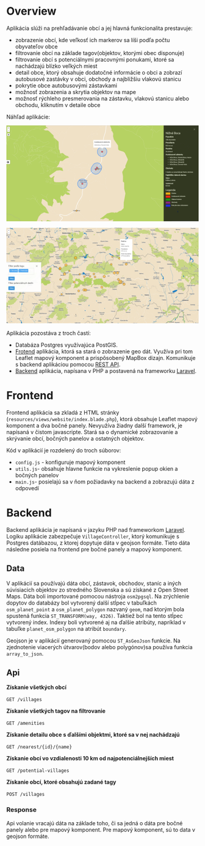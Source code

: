 # Overview

Aplikácia slúži na prehľadávanie obcí a jej hlavná funkcionalita prestavuje:
- zobrazenie obcí, kde veľkosť ich markerov sa líši podľa počtu obyvateľov obce
- filtrovanie obcí na základe tagov(objektov, ktorými obec disponuje)
- filtrovanie obcí s potenciálnymi pracovnými ponukami, ktoré sa nachádzajú blízko veľkých miest
- detail obce, ktorý obsahuje dodatočné informácie o obci a zobrazí autobusové zastávky v obci, obchody a najbližšiu vlakovú stanicu
- pokrytie obce autobusovými zástavkami
- možnosť zobrazenia a skrytia objektov na mape
- možnosť rýchleho presmerovania na zástavku, vlakovú stanicu alebo obchodu, kliknutím v detaile obce

Náhľad aplikácie:

![Screenshot](screen1.PNG)

![Screenshot2](screen2.PNG)

Aplikácia pozostáva z troch častí:
- Databáza Postgres využívajúca PostGIS.
- [Frotend](#frontend) aplikácia, ktorá sa stará o zobrazenie geo dát. Využíva pri tom Leaflet mapový komponent a prispôsobený MapBox dizajn. Komunikuje s backend aplikáciou pomocou [REST API](#api). 
- [Backend](#backend) aplikácia, napísana v PHP a postavená na frameworku [Laravel](https://laravel.com/docs/5.7).  

# Frontend

Frontend aplikácia sa zkladá z HTML stránky (`resources/views/website/index.blade.php`), ktorá obsahuje Leaflet mapový komponent a dva bočné panely. Nevyužíva žiadny další framework, je napísaná v čistom javascripte. Stará sa o dynamické zobrazovanie a skrývanie obcí, bočných panelov a ostatných objektov.

Kód v aplikácií je rozdelený do troch súborov:
- `config.js` - konfiguruje mapový komponent
- `utils.js`- obsahuje hlavne funkcie na vykreslenie popup okien a bočných panelov
- `main.js`- posielajú sa v ňom požiadavky na backend a zobrazujú dáta z odpovedí

# Backend

Backend aplikácia je napísaná v jazyku PHP nad frameworkom [Laravel](https://laravel.com/docs/5.7). Logiku aplikácie zabezpečuje `VillageController`, ktorý komunikuje s Postgres datábazou, z ktorej dopytuje dáta v geojson formáte. Tieto dáta následne posiela na frontend pre bočné panely a mapový komponent.

## Data

V aplikácií sa používajú dáta obcí, zástavok, obchodov, staníc a iných súvisiacich objektov zo stredného Slovenska a sú získané z Open Street Maps. Dáta boli importované pomocou nástroja `osm2pgsql`. Na zrýchlenie dopytov do databázy bol vytvorený další stĺpec v tabuľkách `osm_planet_point` a `osm_planet_polygon` nazvaný `geom`, nad ktorým bola spustená funkcia `ST_TRANSFORM(way, 4326)`. Taktiež bol na tento stĺpec vytvorený index. Indexy boli vytvorené aj na ďalšie atribúty, napríklad v tabuľke `planet_osm_polygon` na atribút `boundary`.

Geojson je v aplikácií generovaný pomocou `ST_AsGeoJson` funkcie. Na zjednotenie viacerých útvarov(bodov alebo polygónov)sa používa funkcia `array_to_json`.

## Api

**Získanie všetkých obcí**

`GET /villages`

**Získanie všetkých tagov na filtrovanie**

`GET /amenities`

**Získanie detailu obce s ďalšími objektmi, ktoré sa v nej nachádzajú**

`GET /nearest/{id}/{name}`

**Získanie obcí vo vzdialenosti 10 km od najpotenciálnejších miest**

`GET /potential-villages`

**Získanie obcí, ktoré obsahujú zadané tagy**

`POST /villages`

### Response

Api volanie vracajú dáta na základe toho, či sa jedná o dáta pre bočné panely alebo pre mapový komponent. Pre mapový komponent, sú to data v geojson formáte. 

